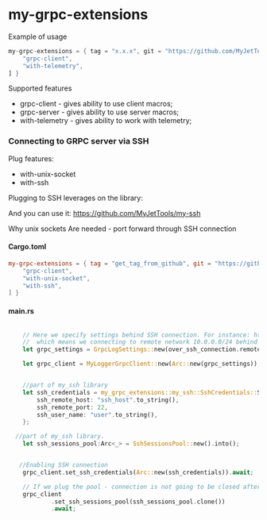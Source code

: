 # my-grpc-extensions

Example of usage


```rust
my-grpc-extensions = { tag = "x.x.x", git = "https://github.com/MyJetTools/my-grpc-extensions.git", features = [
    "grpc-client",
    "with-telemetry",
] }

```


Supported features
* grpc-client - gives ability to use client macros;
* grpc-server - gives ability to use server macros;
* with-telemetry - gives ability to work with telemetry;



### Connecting to GRPC server via SSH


Plug features:
* with-unix-socket
* with-ssh

Plugging to SSH leverages on the library: 

And you can use it: https://github.com/MyJetTools/my-ssh

Why unix sockets Are needed - port forward through SSH connection


#### Cargo.toml
```toml
my-grpc-extensions = { tag = "get_tag_from_github", git = "https://github.com/MyJetTools/my-grpc-extensions.git", features = [
    "grpc-client",
    "with-unix-socket",
    "with-ssh",
] }

```

#### main.rs
```rust

    // Here we specify settings behind SSH connection. For instance: http://10.0.0.1:5051 
    //  which means we connecting to remote network 10.0.0.0/24 behind SSH connection.
    let grpc_settings = GrpcLogSettings::new(over_ssh_connection.remote_resource_string);

    let grpc_client = MyLoggerGrpcClient::new(Arc::new(grpc_settings));


    //part of my_ssh library
    let ssh_credentials = my_grpc_extensions::my_ssh::SshCredentials::SshAgent{
        ssh_remote_host: "ssh_host".to_string(),
        ssh_remote_port: 22,
        ssh_user_name: "user".to_string(),
    };

  //part of my_ssh library. 
    let ssh_sessions_pool:Arc<_> = SshSessionsPool::new().into();


   //Enabling SSH connection
    grpc_client.set_ssh_credentials(Arc::new(ssh_credentials)).await;

    // If we plug the pool - connection is not going to be closed after each request;
    grpc_client
            .set_ssh_sessions_pool(ssh_sessions_pool.clone())
            .await;

```

